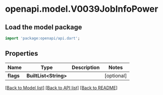 # openapi.model.V0039JobInfoPower

## Load the model package
```dart
import 'package:openapi/api.dart';
```

## Properties
Name | Type | Description | Notes
------------ | ------------- | ------------- | -------------
**flags** | **BuiltList&lt;String&gt;** |  | [optional] 

[[Back to Model list]](../README.md#documentation-for-models) [[Back to API list]](../README.md#documentation-for-api-endpoints) [[Back to README]](../README.md)


